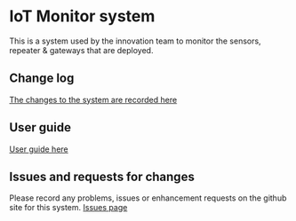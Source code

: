 # IoT Monitor system
This is a system used by the innovation team to monitor the sensors, repeater & gateways that are deployed.

## Change log
[The changes to the system are recorded here](change_log.md)

## User guide
[User guide here](userguide.md)

## Issues and requests for changes
Please record any problems, issues or enhancement requests on the github site for this system.
[Issues page](https://github.com/aklciot/dj-monitor/issues)
